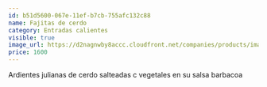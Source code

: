 ```yaml
---
id: b51d5600-067e-11ef-b7cb-755afc132c88
name: Fajitas de cerdo
category: Entradas calientes
visible: true
image_url: https://d2nagnwby8accc.cloudfront.net/companies/products/images/800/c082fc06-eca4-4ead-a916-f52c76a83ee1.jpg
price: 1600
---
```


Ardientes julianas de cerdo salteadas c vegetales en su salsa barbacoa

